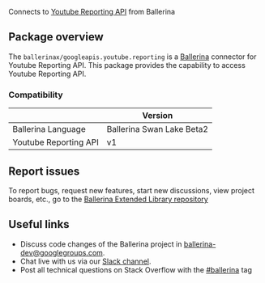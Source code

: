 Connects to [Youtube Reporting API](https://developers.google.com/youtube/reporting) from Ballerina

## Package overview
The `ballerinax/googleapis.youtube.reporting` is a [Ballerina](https://ballerina.io/) connector for Youtube Reporting API.
This package provides the capability to access Youtube Reporting API.

### Compatibility
|                                   | Version                         |
|-----------------------------------|---------------------------------|
| Ballerina Language                | Ballerina Swan Lake Beta2       | 
| Youtube Reporting API             | v1                              |

## Report issues
To report bugs, request new features, start new discussions, view project boards, etc., go to the [Ballerina Extended Library repository](https://github.com/ballerina-platform/ballerina-extended-library)

## Useful links
- Discuss code changes of the Ballerina project in [ballerina-dev@googlegroups.com](mailto:ballerina-dev@googlegroups.com).
- Chat live with us via our [Slack channel](https://ballerina.io/community/slack/).
- Post all technical questions on Stack Overflow with the [#ballerina](https://stackoverflow.com/questions/tagged/ballerina) tag
